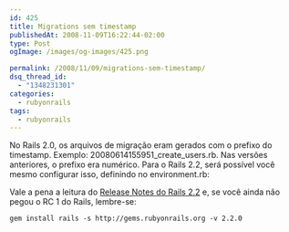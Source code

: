 ```yaml
---
id: 425
title: Migrations sem timestamp
publishedAt: 2008-11-09T16:22:44-02:00
type: Post
ogImage: /images/og-images/425.png

permalink: /2008/11/09/migrations-sem-timestamp/
dsq_thread_id:
  - "1348231301"
categories:
  - rubyonrails
tags:
  - rubyonrails
---
```

No Rails 2.0, os arquivos de migração eram gerados com o prefixo do timestamp. Exemplo: 20080614155951\_create\_users.rb. Nas versões anteriores, o prefixo era numérico. Para o Rails 2.2, será possível você mesmo configurar isso, definindo no environment.rb:


Vale a pena a leitura do [Release Notes do Rails 2.2](http://www.akitaonrails.com/2008/10/24/tradu-o-ruby-on-rails-2-2-release-notes) e, se você ainda não pegou o RC 1 do Rails, lembre-se:

```shell
gem install rails -s http://gems.rubyonrails.org -v 2.2.0
```
